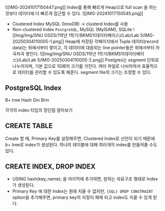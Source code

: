![[IMG-20241017150447.png]]
Index를 통해 빠르게 Heap으로 full scan 을 하는 것보다 데이터에 더 빠르게 접근할 수 있다. 
![[IMG-20241017150545.png]]
- Clustered Index
	MySQL (InnoDB) → clusterd Index를 사용
- Non-clustered Index
	`PostgreSQL`, MySQL (MyISAM), SQLite
![[Img/Img/SNU GSDS/1학년 1학기/BKMS1(데이터베이스)/Lab/Lab 5/IMG-20250304110005-1.png]]
Heap에 저장된 각페이지에서 Tuple 데이터(record data)는 뒤에서부터 쌓이고, 각 데이터에 대응되는 line pointer들은 위에서부터 차곡차곡 쌓인다. 
![[Img/Img/SNU GSDS/1학년 1학기/BKMS1(데이터베이스)/Lab/Lab 5/IMG-20250304110005-2.png]]
Postgres는 segment 단위로 나누어지며, 기본 값으로 1GiB의 크기를 가진다. 
여러 파일로 나뉘어져서 효율적으로 데이터를 관리할 수 있도록 해준다. segment file의 크기는 조정할 수 있다. 
## PostgreSQL Index
B+ tree
Hash
Gin
Brin

각각의 index 타입의 장단점 알아보기


## CREATE TABLE
Create 할 때, Primary Key를 설정해주면, Clustered Index로 선언이 되기 때문에 b+ tree로 index가 생성된다. 
하나의 테이블에 대해 여러개의 index를 만들어줄 수도 있다. 
## CREATE INDEX, DROP INDEX
- USING hash(key_name); 을 마지막에 추가하면, 원하는 자료구조 형태로 Index가 생성된다. 
- Primary Key 에 대한 Index는 원래 지울 수 없지만, `{SQL} DROP CONSTRAINT` option을 추가해주면, primary key의 지정이 해제 되고 index도 지울 수 있게 된다. 